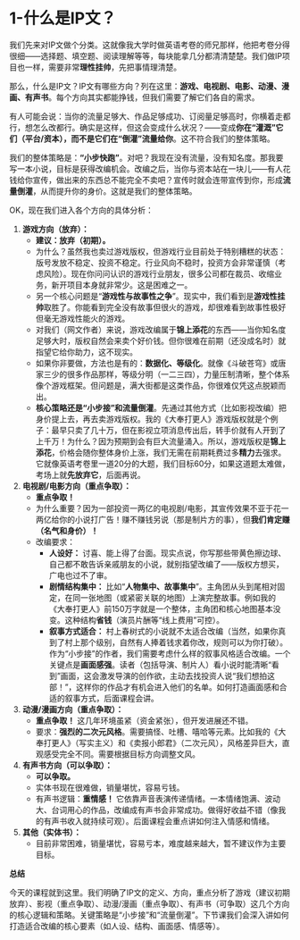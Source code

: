 # 1-什么是IP文？

我们先来对IP文做个分类。这就像我大学时做英语考卷的师兄那样，他把考卷分得很细——选择题、填空题、阅读理解等等，每块能拿几分都清清楚楚。我们做IP项目也一样，需要非常**理性挂帅**，先把事情理清楚。

那么，什么是IP文？IP文有哪些方向？列在这里：**游戏、电视剧、电影、动漫、漫画、有声书**。每个方向其实都能挣钱，但我们需要了解它们各自的需求。

有人可能会说：当你的流量足够大、作品足够成功、订阅量足够高时，你横着走都行，想怎么改都行。确实是这样，但这会变成什么状况？——变成**你在“灌溉”它们（平台/资本），而不是它们在“倒灌”流量给你**。这不符合我们的整体策略。

我们的整体策略是：**“小步快跑”**。对吧？我现在没有流量，没有知名度。那我要写一本小说，目标是获得改编机会。改编之后，当你与资本站在一块儿——有人花钱给你宣传，做出来的东西总不能完全不卖吧？宣传时就会连带宣传到你，形成**流量倒灌**，从而提升你的身价。这就是我们的整体策略。

OK，现在我们进入各个方向的具体分析：

1. **游戏方向（放弃）：**
   - **建议：放弃（初期）。**
   - 为什么？虽然我也卖过游戏版权，但游戏行业目前处于特别糟糕的状态：版号发放不稳定、投资不稳定。行业风向不稳时，投资方会非常谨慎（考虑风险）。现在你问问认识的游戏行业朋友，很多公司都在裁员、收缩业务，新开项目本身就非常少。这是困难之一。
   - 另一个核心问题是“**游戏性与故事性之争**”。现实中，我们看到是**游戏性挂帅**取胜了。你能看到完全没有故事但很火的游戏，却很难看到故事性极好但毫无游戏性能火的游戏。
   - 对我们（网文作者）来说，游戏改编属于**锦上添花**的东西——当你知名度足够大时，版权自然会来卖个好价钱。但你很难在前期（还没成名时）就指望它给你助力，这不现实。
   - 如果你非要做，方法也是有的：**数据化、等级化**。就像《斗破苍穹》或唐家三少的很多作品那样，等级分明（一二三四），力量压制清晰，整个体系像个游戏框架。但问题是，满大街都是这类作品，你很难仅凭这点脱颖而出。
   - **核心策略还是“小步接”和流量倒灌**。先通过其他方式（比如影视改编）把身价提上去，再去卖游戏版权。我的《大奉打更人》游戏版权就是个例子：最早只卖了几十万，但在影视立项消息传出后，转手价就有人开到了上千万！为什么？因为预期到会有巨大流量涌入。所以，游戏版权是**锦上添花**，价格会随你整体身价上涨，我们无需在前期耗费过多**精力**去强求。它就像英语考卷里一道20分的大题，我们目标60分，如果这道题太难做，考场上就**先放弃它**，后面再说。
2. **电视剧/电影方向（重点争取）：**
   - **重点争取！**
   - 为什么重要？因为一部投资一两亿的电视剧/电影，其宣传效果不亚于花一两亿给你的小说打广告！赚不赚钱另说（那是制片方的事），但**我们肯定赚（名气和身价）！**
   - 改编要求：
     - **人设好：** 讨喜、能上得了台面。现实点说，你写那些带黄色擦边球、自己都不敢告诉亲戚朋友的小说，就别指望改编了——版权方想买，广电也过不了审。
     - **剧情结构集中：** 比如“**人物集中、故事集中**”。主角团从头到尾相对固定，在同一张地图（或紧密关联的地图）上演完整故事。例如我的《大奉打更人》前150万字就是一个整体，主角团和核心地图基本没变。这种结构**省钱**（演员片酬等“线上费用”可控）。
     - **叙事方式适合：** 村上春树式的小说就不太适合改编（当然，如果你真到了村上那个级别，自然有人捧着钱求着你改，规则可以为你打破）。作为“小步接”的作者，我们需要考虑什么样的叙事风格适合改编。一个关键点是**画面感强**。读者（包括导演、制片人）看小说时能清晰“看到”画面，这会激发导演的创作欲，主动去找投资人说“我们想拍这部！”，这样你的作品才有机会进入他们的名单。如何打造画面感和合适的叙事方式，后面课程会讲。
3. **动漫/漫画方向（重点争取）：**
   - **重点争取！** 这几年环境虽紧（资金紧张），但开发进展还不错。
   - 要求：**强烈的二次元风格**。需要搞怪、吐槽、嘻哈等元素。比如我的《大奉打更人》（写实主义）和《卖报小郎君》（二次元风），风格差异巨大，直观感受完全不同。需要根据目标方向调整文风。
4. **有声书方向（可以争取）：**
   - **可以争取。**
   - 实体书现在很难做，销量堪忧，容易亏钱。
   - 有声书逻辑：**重情感！** 它依靠声音表演传递情绪。一本情绪饱满、波动大、台词用心的作品，改编成有声书会非常成功。做得好收益不错（像我的有声书收入就持续可观）。后面课程会重点讲如何注入情感和情绪。
5. **其他（实体书）：**
   - 目前非常困难，销量堪忧，容易亏本，难度越来越大，暂不建议作为主要目标。

**总结**

今天的课程就到这里。我们明确了IP文的定义、方向，重点分析了游戏（建议初期放弃）、影视（重点争取）、动漫/漫画（重点争取）、有声书（可争取）这几个方向的核心逻辑和策略。关键策略是“小步接”和“流量倒灌”。下节课我们会深入讲如何打造适合改编的核心要素（如人设、结构、画面感、情感等）。